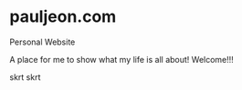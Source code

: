 # pauljeon.com

Personal Website

A place for me to show what my life is all about! Welcome!!!

skrt skrt